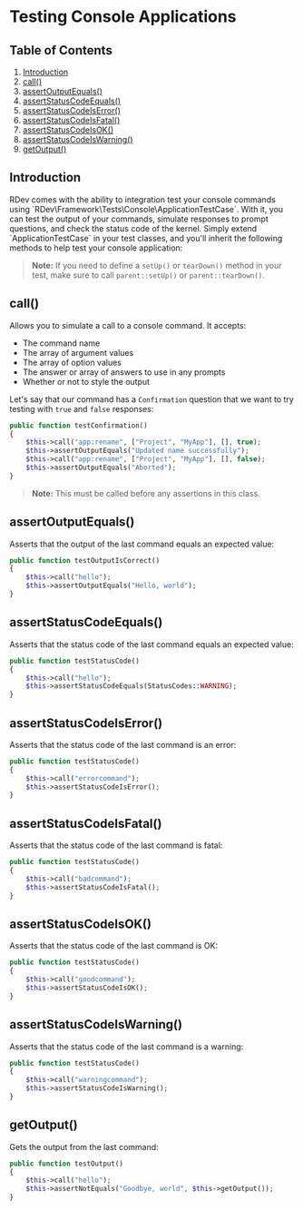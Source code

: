 # Testing Console Applications

## Table of Contents
1. [Introduction](#introduction)
2. [call()](#call)
3. [assertOutputEquals()](#assert-output-equals)
4. [assertStatusCodeEquals()](#assert-status-code-equals)
5. [assertStatusCodeIsError()](#assert-status-code-is-error)
6. [assertStatusCodeIsFatal()](#assert-status-code-is-fatal)
7. [assertStatusCodeIsOK()](#assert-status-code-is-ok)
8. [assertStatusCodeIsWarning()](#assert-status-code-is-warning)
9. [getOutput()](#get-output)

<h2 id="introduction">Introduction</h2>
RDev comes with the ability to integration test your console commands using `RDev\Framework\Tests\Console\ApplicationTestCase`.  With it, you can test the output of your commands, simulate responses to prompt questions, and check the status code of the kernel.  Simply extend `ApplicationTestCase` in your test classes, and you'll inherit the following methods to help test your console application:

> **Note:** If you need to define a `setUp()` or `tearDown()` method in your test, make sure to call `parent::setUp()` or `parent::tearDown()`.

<h2 id="call">call()</h2>
Allows you to simulate a call to a console command.  It accepts:

* The command name
* The array of argument values
* The array of option values
* The answer or array of answers to use in any prompts
* Whether or not to style the output

Let's say that our command has a `Confirmation` question that we want to try testing with `true` and `false` responses:

```php
public function testConfirmation()
{
    $this->call("app:rename", ["Project", "MyApp"], [], true);
    $this->assertOutputEquals("Updated name successfully");
    $this->call("app:rename", ["Project", "MyApp"], [], false);
    $this->assertOutputEquals("Aborted");
}
```

> **Note:**  This must be called before any assertions in this class.

<h2 id="assert-output-equals">assertOutputEquals()</h2>
Asserts that the output of the last command equals an expected value:

```php
public function testOutputIsCorrect()
{
    $this->call("hello");
    $this->assertOutputEquals("Hello, world");
}
```

<h2 id="assert-status-code-equals">assertStatusCodeEquals()</h2>
Asserts that the status code of the last command equals an expected value:

```php
public function testStatusCode()
{
    $this->call("hello");
    $this->assertStatusCodeEquals(StatusCodes::WARNING);
}
```

<h2 id="assert-status-code-is-error">assertStatusCodeIsError()</h2>
Asserts that the status code of the last command is an error:

```php
public function testStatusCode()
{
    $this->call("errorcommand");
    $this->assertStatusCodeIsError();
}
```

<h2 id="assert-status-code-is-fatal">assertStatusCodeIsFatal()</h2>
Asserts that the status code of the last command is fatal:

```php
public function testStatusCode()
{
    $this->call("badcommand");
    $this->assertStatusCodeIsFatal();
}
```

<h2 id="assert-status-code-is-ok">assertStatusCodeIsOK()</h2>
Asserts that the status code of the last command is OK:

```php
public function testStatusCode()
{
    $this->call("goodcommand");
    $this->assertStatusCodeIsOK();
}
```

<h2 id="assert-status-code-is-warning">assertStatusCodeIsWarning()</h2>
Asserts that the status code of the last command is a warning:

```php
public function testStatusCode()
{
    $this->call("warningcommand");
    $this->assertStatusCodeIsWarning();
}
```

<h2 id="get-output">getOutput()</h2>
Gets the output from the last command:

```php
public function testOutput()
{
    $this->call("hello");
    $this->assertNotEquals("Goodbye, world", $this->getOutput());
}
```
